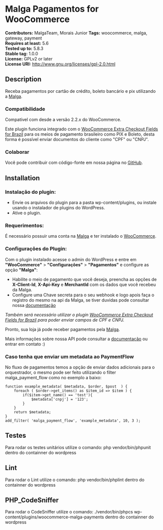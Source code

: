 # Malga Pagamentos for WooCommerce #

**Contributors:** MalgaTeam, Morais Junior
**Tags:** woocommerce, malga, gateway, payment  
**Requires at least:** 5.6  
**Tested up to:** 5.8.3  
**Stable tag:** 1.0.0  
**License:** GPLv2 or later  
**License URI:** http://www.gnu.org/licenses/gpl-2.0.html  

## Description ##

Receba pagamentos por cartão de crédito, boleto bancário e pix utilizando a [Malga](https://www.malga.io).

### Compatibilidade ###

Compatível com desde a versão 2.2.x do WooCommerce.

Este plugin funciona integrado com o [WooCommerce Extra Checkout Fields for Brazil](http://wordpress.org/plugins/woocommerce-extra-checkout-fields-for-brazil/) para os meios de pagamento brasileiro como PIX e Boleto, desta forma é possível enviar documentos do cliente como "CPF" ou "CNPJ".

### Colaborar ###

Você pode contribuir com código-fonte em nossa página no [GitHub](https://github.com/plughacker/malga-woocommerce).

## Installation ##

### Instalação do plugin: ###

* Envie os arquivos do plugin para a pasta wp-content/plugins, ou instale usando o instalador de plugins do WordPress.
* Ative o plugin.

### Requerimentos: ###

É necessário possuir uma conta na [Malga](https://www.malga.io) e ter instalado o [WooCommerce](http://wordpress.org/plugins/woocommerce/).

### Configurações do Plugin: ###

Com o plugin instalado acesse o admin do WordPress e entre em **"WooCommerce"** > **"Configurações"** > **"Pagamentos"** e configure as opção **"Malga"**:

- Habilite o meio de pagamento que você deseja, preencha as opções de **X-Client-Id**, **X-Api-Key** e **MerchantId** com os dados que você recebeu da Malga.
- Configure uma Chave secreta para o seu webhook e logo apois faça o registro do mesmo na api da Malga, se tiver duvidas pode consultar nossa [documentação](https://docs.plugpagamentos.com/#section/Criacao-de-um-webhook)

*Também será necessário utilizar o plugin [WooCommerce Extra Checkout Fields for Brazil](http://wordpress.org/plugins/woocommerce-extra-checkout-fields-for-brazil/) para poder enviar campos de CPF e CNPJ.*

Pronto, sua loja já pode receber pagamentos pela [Malga](https://www.malga.io/?lang=en).

Mais informações sobre nossa API pode consultar a [documentação](https://docs.malga.io/) ou entrar em contato :)

### Caso tenha que enviar um metadata ao PaymentFlow
No fluxo  de pagamentos temos a opção de enviar dados adicionais para o orquestrador, o mesmo pode ser feito utilizando o filter malga_payment_flow como no exemplo a baixo:

```
function example_metadata( $metadata, $order, $post  ) {
    foreach ( $order->get_items() as $item_id => $item ) { 
		if($item->get_name() == 'test'){
			$metadata['cnpj'] = '123';
		}
	}
    return $metadata;
}
add_filter( 'malga_payment_flow', 'example_metadata', 10, 3 );
```

## Testes ##

Para rodar os testes unitários utilize o comando: php vendor/bin/phpunit dentro do containner do wordpress

## Lint ##

Para rodar o Lint utilize o comando: php vendor/bin/phplint dentro do containner do wordpress

## PHP_CodeSniffer ##

Para rodar o CodeSniffer utilize o comando: ./vendor/bin/phpcs wp-content/plugins/woocommerce-malga-payments dentro do containner do wordpress